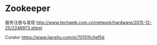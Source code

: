 # Zookeeper



服务注册与发现
http://www.techweb.com.cn/network/hardware/2015-12-25/2246973.shtml



Curator
https://www.jianshu.com/p/70151fc0ef5d
